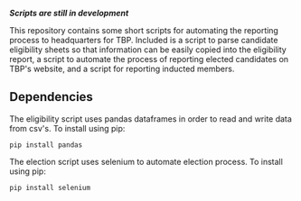 ***Scripts are still in development*** <br>

This repository contains some short scripts for automating the reporting process to headquarters for TBP. Included is a script to parse candidate eligibility sheets so that information can be easily copied into the eligibility report, a script to automate the process of reporting elected candidates on TBP's website, and a script for reporting inducted members.

## Dependencies
The eligibility script uses pandas dataframes in order to read and write data from csv's.
To install using pip:
```
pip install pandas
```

The election script uses selenium to automate election process.
To install using pip:
```
pip install selenium
```
